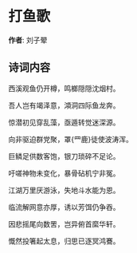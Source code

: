 # 打鱼歌

**作者**: 刘子翚

## 诗词内容

西溪观鱼仍开樽，鸣榔隠隠沈烟村。

吾人岂有竭泽意，澒洞四际鱼龙奔。

惊潜初见穿乱藻，亟遁转觉迷深源。

向非驱迫群党聚，罩{罒鹿}徒使波涛浑。

巨鳞足供数客饱，银刀琐碎不足论。

吁嗟神物未变化，暴骨砧机宁非冤。

江湖万里厌游泳，失地斗水能为恩。

临流解网意亦厚，诱以芳饵仍争吞。

因悲摇尾向数罟，岂异俯首縻华轩。

慨然投箸起太息，归思已逐冥鸿鶱。

